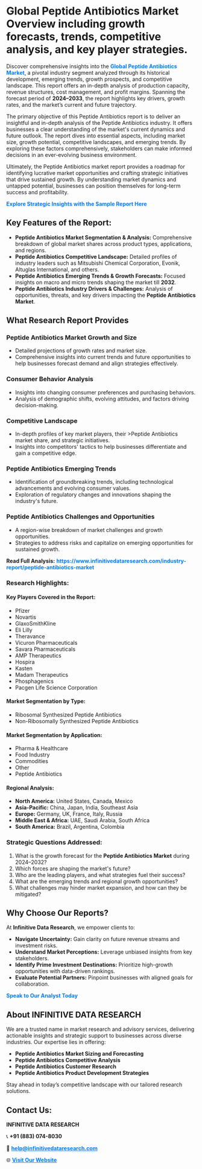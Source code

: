 <h1>Global Peptide Antibiotics Market Overview including growth forecasts, trends, competitive analysis, and key player strategies.</h1>
<p>
Discover comprehensive insights into the 
<a href="https://www.infinitivedataresearch.com/industry-report/peptide-antibiotics-market" rel="dofollow" style="color: #007BFF; text-decoration: none;"><strong>Global Peptide Antibiotics Market</strong></a>, a pivotal industry segment analyzed through its historical development, emerging trends, growth prospects, and competitive landscape. This report offers an in-depth analysis of production capacity, revenue structures, cost management, and profit margins. Spanning the forecast period of <strong>2024–2033</strong>, the report highlights key drivers, growth rates, and the market’s current and future trajectory.
</p>
<p>
The primary objective of this Peptide Antibiotics report is to deliver an insightful and in-depth analysis of the Peptide Antibiotics industry. It offers businesses a clear understanding of the market's current dynamics and future outlook. The report dives into essential aspects, including market size, growth potential, competitive landscapes, and emerging trends. By exploring these factors comprehensively, stakeholders can make informed decisions in an ever-evolving business environment.
</p>
<p>
Ultimately, the Peptide Antibiotics market report provides a roadmap for identifying lucrative market opportunities and crafting strategic initiatives that drive sustained growth. By understanding market dynamics and untapped potential, businesses can position themselves for long-term success and profitability.
</p>
<p>
<a href="https://www.infinitivedataresearch.com/request-sample/reportId=107744" style="color: #007BFF; text-decoration: none;"><strong>Explore Strategic Insights with the Sample Report Here</strong></a>
</p>

<h2>Key Features of the Report:</h2>
<ul>
<li><strong>Peptide Antibiotics Market Segmentation & Analysis:</strong> Comprehensive breakdown of global market shares across product types, applications, and regions.</li>
<li><strong>Peptide Antibiotics Competitive Landscape:</strong> Detailed profiles of industry leaders such as Mitsubishi Chemical Corporation, Evonik, Altuglas International, and others.</li>
<li><strong>Peptide Antibiotics Emerging Trends & Growth Forecasts:</strong> Focused insights on macro and micro trends shaping the market till <strong>2032</strong>.</li>
<li><strong>Peptide Antibiotics Industry Drivers & Challenges:</strong> Analysis of opportunities, threats, and key drivers impacting the <strong>Peptide Antibiotics Market</strong>.</li>
</ul>

<h2>What Research Report Provides</h2>
<h3>Peptide Antibiotics Market Growth and Size</h3>
<ul>
<li>Detailed projections of growth rates and market size.</li>
<li>Comprehensive insights into current trends and future opportunities to help businesses forecast demand and align strategies effectively.</li>
</ul>

<h3>Consumer Behavior Analysis</h3>
<ul>
<li>Insights into changing consumer preferences and purchasing behaviors.</li>
<li>Analysis of demographic shifts, evolving attitudes, and factors driving decision-making.</li>
</ul>

<h3>Competitive Landscape</h3>
<ul>
<li>In-depth profiles of key market players, their >Peptide Antibiotics market share, and strategic initiatives.</li>
<li>Insights into competitors' tactics to help businesses differentiate and gain a competitive edge.</li>
</ul>

<h3>Peptide Antibiotics Emerging Trends</h3>
<ul>
<li>Identification of groundbreaking trends, including technological advancements and evolving consumer values.</li>
<li>Exploration of regulatory changes and innovations shaping the industry's future.</li>
</ul>

<h3>Peptide Antibiotics Challenges and Opportunities</h3>
<ul>
<li>A region-wise breakdown of market challenges and growth opportunities.</li>
<li>Strategies to address risks and capitalize on emerging opportunities for sustained growth.</li>
</ul>
<p><strong>Read Full Analysis:</strong> <a href="https://www.infinitivedataresearch.com/industry-report/peptide-antibiotics-market" rel="dofollow" style="color: #007BFF; text-decoration: none;"><strong>https://www.infinitivedataresearch.com/industry-report/peptide-antibiotics-market</strong></a></p>
<h3>Research Highlights:</h3>
<h4>Key Players Covered in the Report:</h4>
<ul><li>Pfizer</li><li>Novartis</li><li>GlaxoSmithKline</li><li>Eli Lilly</li><li>Theravance</li><li>Vicuron Pharmaceuticals</li><li>Savara Pharmaceuticals</li><li>AMP Therapeutics</li><li>Hospira</li><li>Kasten</li><li>Madam Therapeutics</li><li>Phosphagenics</li><li>Pacgen Life Science Corporation</li></ul>
<h4>Market Segmentation by Type:</h4>
<ul><li>Ribosomal Synthesized Peptide Antibiotics</li><li>Non-Ribosomally Synthesized Peptide Antibiotics</li></ul>
<h4>Market Segmentation by Application:</h4>
<ul><li>Pharma &amp; Healthcare</li><li>Food Industry</li><li>Commodities</li><li>Other</li><li>Peptide Antibiotics</li></ul>

<h4>Regional Analysis:</h4>
<ul>
<li><strong>North America:</strong> United States, Canada, Mexico</li>
<li><strong>Asia-Pacific:</strong> China, Japan, India, Southeast Asia</li>
<li><strong>Europe:</strong> Germany, UK, France, Italy, Russia</li>
<li><strong>Middle East & Africa:</strong> UAE, Saudi Arabia, South Africa</li>
<li><strong>South America:</strong> Brazil, Argentina, Colombia</li>
</ul>

<h3>Strategic Questions Addressed:</h3>
<ol>
<li>What is the growth forecast for the <strong>Peptide Antibiotics Market</strong> during 2024–2032?</li>
<li>Which forces are shaping the market's future?</li>
<li>Who are the leading players, and what strategies fuel their success?</li>
<li>What are the emerging trends and regional growth opportunities?</li>
<li>What challenges may hinder market expansion, and how can they be mitigated?</li>
</ol>

<h2>Why Choose Our Reports?</h2>
<p>At <strong>Infinitive Data Research</strong>, we empower clients to:</p>
<ul>
<li><strong>Navigate Uncertainty:</strong> Gain clarity on future revenue streams and investment risks.</li>
<li><strong>Understand Market Perceptions:</strong> Leverage unbiased insights from key stakeholders.</li>
<li><strong>Identify Prime Investment Destinations:</strong> Prioritize high-growth opportunities with data-driven rankings.</li>
<li><strong>Evaluate Potential Partners:</strong> Pinpoint businesses with aligned goals for collaboration.</li>
</ul>
<p><a href="https://www.infinitivedataresearch.com/industry-report/peptide-antibiotics-market" rel="dofollow" style="color: #007BFF; text-decoration: none;"><strong>Speak to Our Analyst Today</strong></a></p>

<h2>About INFINITIVE DATA RESEARCH</h2>
<p>We are a trusted name in market research and advisory services, delivering actionable insights and strategic support to businesses across diverse industries. Our expertise lies in offering:</p>
<ul>
<li><strong>Peptide Antibiotics Market Sizing and Forecasting</strong></li>
<li><strong>Peptide Antibiotics Competitive Analysis</strong></li>
<li><strong>Peptide Antibiotics Customer Research</strong></li>
<li><strong>Peptide Antibiotics Product Development Strategies</strong></li>
</ul>
<p>Stay ahead in today’s competitive landscape with our tailored research solutions.</p>

<h2>Contact Us:</h2>
<p><strong>INFINITIVE DATA RESEARCH</strong></p>
<p>📞 <strong>+91 (883) 074-8030</strong></p>
<p>📧 <strong><a href="mailto:help@infinitivedataresearch.com" style="color: #007BFF;">help@infinitivedataresearch.com</a></strong></p>
<p>🌐 <strong><a href="https://www.infinitivedataresearch.com" rel="dofollow" style="color: #007BFF;">Visit Our Website</a></strong></p>